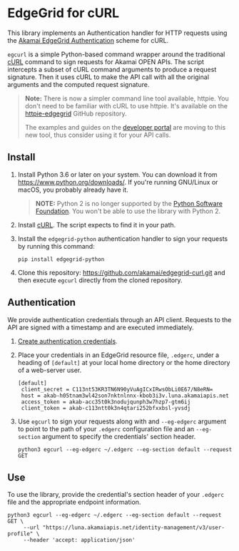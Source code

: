 # EdgeGrid for cURL

This library implements an Authentication handler for HTTP requests using the [Akamai EdgeGrid Authentication](https://techdocs.akamai.com/developer/docs/authenticate-with-edgegrid) scheme for cURL.

`egcurl` is a simple Python-based command wrapper around the traditional [cURL](https://curl.se) command to sign requests for Akamai OPEN APIs. The script intercepts a subset of cURL command arguments to produce a request signature. Then it uses cURL to make the API call with all the original arguments and the computed request signature.

> **Note:** There is now a simpler command line tool available, httpie. You don't need to be familiar with cURL to use httpie. It's available on the [httpie-edgegrid](https://github.com/akamai-open/httpie-edgegrid) GitHub repository.
>
> The examples and guides on the [developer portal](https://techdocs.akamai.com/home/page/apis) are moving to this new tool, thus consider using it for your API calls.

## Install

1. Install Python 3.6 or later on your system. You can download it from https://www.python.org/downloads/. If you're running GNU/Linux or macOS, you probably already have it.

   > __NOTE:__ Python 2 is no longer supported by the [Python Software Foundation](https://www.python.org/doc/sunset-python-2/). You won't be able to use the library with Python 2.

2. Install [cURL](https://curl.se/download.html). The script expects to find it in your path.

3. Install the `edgegrid-python` authentication handler to sign your requests by running this command:

   ```
   pip install edgegrid-python
    ```

4. Clone this repository: https://github.com/akamai/edgegrid-curl.git
and then execute `egcurl` directly from the cloned repository.

## Authentication

We provide authentication credentials through an API client. Requests to the API are signed with a timestamp and are executed immediately.

1. [Create authentication credentials](https://techdocs.akamai.com/developer/docs/set-up-authentication-credentials).

2. Place your credentials in an EdgeGrid resource file, `.edgerc`, under a heading of `[default]` at your local home directory or the home directory of a web-server user.

   ```
   [default]
    client_secret = C113nt53KR3TN6N90yVuAgICxIRwsObLi0E67/N8eRN=
    host = akab-h05tnam3wl42son7nktnlnnx-kbob3i3v.luna.akamaiapis.net
    access_token = akab-acc35t0k3nodujqunph3w7hzp7-gtm6ij
    client_token = akab-c113ntt0k3n4qtari252bfxxbsl-yvsdj
   ```

3. Use `egcurl` to sign your requests along with and `--eg-edgerc` argument to point to the path of your `.edgerc` configuration file and an `--eg-section` argument to specify the credentials' section header.

   ```shell
   python3 egcurl --eg-edgerc ~/.edgerc --eg-section default --request GET
   ```


## Use

To use the library, provide the credential's section header of your `.edgerc` file and the appropriate endpoint information.

```shell
python3 egcurl --eg-edgerc ~/.edgerc --eg-section default --request GET \
     --url "https://luna.akamaiapis.net/identity-management/v3/user-profile" \
     --header 'accept: application/json'
```
















